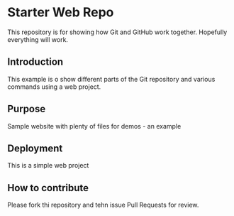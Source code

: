 # Starter Web Repo

This repository is for showing how Git and GitHub work together. Hopefully everything will work.

## Introduction

This example is o show different parts of the Git repository and various commands using a web project.

## Purpose

Sample website with plenty of files for demos - an example 

## Deployment

This is a simple web project

## How to contribute

Please fork thi repository and tehn issue Pull Requests for review.